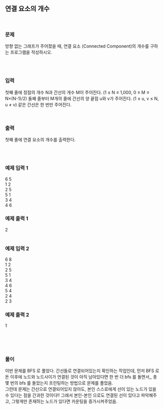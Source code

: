 ## 연결 요소의 개수
<br>

### 문제
방향 없는 그래프가 주어졌을 때, 연결 요소 (Connected Component)의 개수를 구하는 프로그램을 작성하시오.

<br>

#


### 입력
첫째 줄에 정점의 개수 N과 간선의 개수 M이 주어진다. (1 ≤ N ≤ 1,000, 0 ≤ M ≤ N×(N-1)/2) 둘째 줄부터 M개의 줄에 간선의 양 끝점 u와 v가 주어진다. (1 ≤ u, v ≤ N, u ≠ v) 같은 간선은 한 번만 주어진다.

<br>

### 출력
첫째 줄에 연결 요소의 개수를 출력한다.


<br>

#


### 예제 입력 1 
6 5  
1 2  
2 5  
5 1  
3 4  
4 6  
### 예제 출력 1 
2  
<br>

### 예제 입력 2 
6 8  
1 2  
2 5   
5 1  
3 4  
4 6  
5 4  
2 4  
2 3  
### 예제 출력 2 
1  


<br>

<br>

# 

### 풀이
이번 문제를 BFS 로 풀었다. 간선들로 연결되어있는지 확인하는 작업인데, 먼저 BFS 로 돈 이후에 노드와 노드사이가 연결된 것이 아직 남아있다면 한 번 더 bfs 를 돌면서,, 총 몇 번의 bfs 를 돌았는지 프린팅하는 방법으로 문제를 풀었음.  
그런데 문제는 간선으로 연결되어있지 않아도, 본인 스스로에게 선이 있는 노드가 있을 수 있다는 점을 간과한 것이다!! 그래서 본인-본인 으로도 연결된 선이 있다고 파악해주고, 그렇게만 존재하는 노드가 있다면 카운팅을 증가시켜주었음.